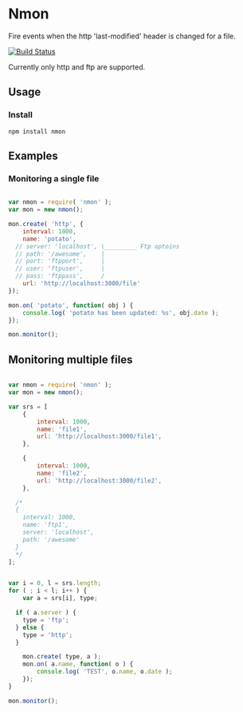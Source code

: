 # Nmon
Fire events when the http 'last-modified' header is changed for a file.

 [![Build Status](https://secure.travis-ci.org/qbit/nmon.png)](http://travis-ci.org/qbit/nmon)

 Currently only http and ftp are supported.

## Usage

### Install

	npm install nmon

## Examples

### Monitoring a single file

```javascript

var nmon = require( 'nmon' );
var mon = new nmon();

mon.create( 'http', {
	interval: 1000,
	name: 'potato',
  // server: 'localhost', \_________ Ftp optoins
  // path: '/awesome',    |
  // port: 'ftpport',     |
  // user: 'ftpuser',     |
  // pass: 'ftppass',     /
	url: 'http://localhost:3000/file'
});

mon.on( 'potato', function( obj ) {
	console.log( 'potato has been updated: %s', obj.date );
});

mon.monitor();
```

## Monitoring multiple files 

```javascript

var nmon = require( 'nmon' );
var mon = new nmon();

var srs = [
	{ 
		interval: 1000,
		name: 'file1',
		url: 'http://localhost:3000/file1',
	},

	{ 
		interval: 1000,
		name: 'file2',
		url: 'http://localhost:3000/file2',
	},

  /*
  {
    interval: 1000,
    name: 'ftp1',
    server: 'localhost',
    path: '/awesome'
  }
  */
];


var i = 0, l = srs.length;
for ( ; i < l; i++ ) {
	var a = srs[i], type;

  if ( a.server ) {
    type = 'ftp';
  } else {
    type = 'http';
  }

	mon.create( type, a );
	mon.on( a.name, function( o ) {
		console.log( 'TEST', o.name, o.date );
	});
}

mon.monitor();
```
